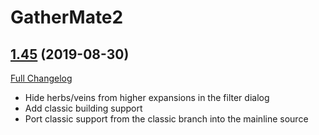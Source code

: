 # GatherMate2

## [1.45](https://github.com/Nevcairiel/GatherMate2/tree/1.45) (2019-08-30)
[Full Changelog](https://github.com/Nevcairiel/GatherMate2/compare/1.44.4...1.45)

- Hide herbs/veins from higher expansions in the filter dialog  
- Add classic building support  
- Port classic support from the classic branch into the mainline source  
